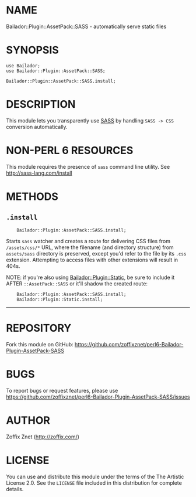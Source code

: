 # NAME

Bailador::Plugin::AssetPack::SASS - automatically serve static files

# SYNOPSIS

```perl6
use Bailador;
use Bailador::Plugin::AssetPack::SASS;

Bailador::Plugin::AssetPack::SASS.install;

```

# DESCRIPTION

This module lets you transparently use [SASS](http://sass-lang.com/) by
handling `SASS -> CSS` conversion automatically.

# NON-PERL 6 RESOURCES

This module requires the presence of `sass` command line utility. See
http://sass-lang.com/install

# METHODS

## `.install`

```perl6
    Bailador::Plugin::AssetPack::SASS.install;
```

Starts `sass` watcher and creates a route for delivering CSS files from
`/assets/css/*` URL, where the filename (and directory structure) from
`assets/sass` directory is preserved, except you'd refer to the file by
its `.css` extension. Attempting to access files with other extensions will
result in 404s.

NOTE: if you're also using
[Bailador::Plugin::Static](http://modules.perl6.org/dist/Bailador::Plugin::Static),
be sure to include it AFTER `::AssetPack::SASS` or it'll shadow the created route:

```perl6
    Bailador::Plugin::AssetPack::SASS.install;
    Bailador::Plugin::Static.install;
```

----

# REPOSITORY

Fork this module on GitHub:
https://github.com/zoffixznet/perl6-Bailador-Plugin-AssetPack-SASS

# BUGS

To report bugs or request features, please use
https://github.com/zoffixznet/perl6-Bailador-Plugin-AssetPack-SASS/issues

# AUTHOR

Zoffix Znet (http://zoffix.com/)

# LICENSE

You can use and distribute this module under the terms of the
The Artistic License 2.0. See the `LICENSE` file included in this
distribution for complete details.
